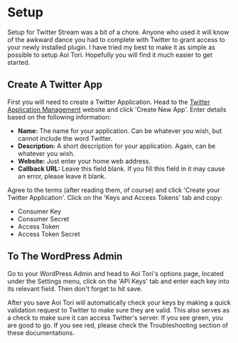 # Setup

Setup for Twitter Stream was a bit of a chore. Anyone who used it will know of the awkward dance you had to complete with Twitter to grant access to your newly installed plugin. I have tried my best to make it as simple as possible to setup Aoi Tori. Hopefully you will find it much easier to get started.

## Create A Twitter App

First you will need to create a Twitter Application. Head to the [Twitter Application Management](https://apps.twitter.com/) website and click 'Create New App'. Enter details based on the following information:

- **Name:** The name for your application. Can be whatever you wish, but cannot include the word Twitter.
- **Description:** A short description for your application. Again, can be whatever you wish.
- **Website:** Just enter your home web address.
- **Callback URL:** Leave this field blank. If you fill this field in it may cause an error, please leave it blank.

Agree to the terms (after reading them, of course) and click 'Create your Twitter Application'. Click on the 'Keys and Access Tokens' tab and copy:

- Consumer Key
- Consumer Secret
- Access Token
- Access Token Secret

## To The WordPress Admin

Go to your WordPress Admin and head to Aoi Tori's options page, located under the Settings menu, click on the 'API Keys' tab and enter each key into its relevant field. Then don't forget to hit save.

After you save Aoi Tori will automatically check your keys by making a quick validation request to Twitter to make sure they are valid. This also serves as a check to make sure it can access Twitter's server. If you see green, you are good to go. If you see red, please check the Troubleshooting section of these documentations.
